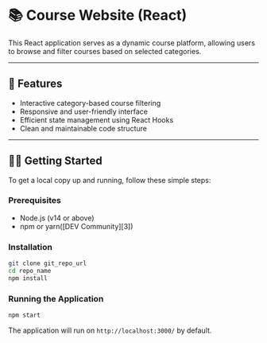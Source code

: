 # 📚 Course Website (React)

This React application serves as a dynamic course platform, allowing users to browse and filter courses based on selected categories.

---

## 🚀 Features

* Interactive category-based course filtering
* Responsive and user-friendly interface
* Efficient state management using React Hooks
* Clean and maintainable code structure

---

## 🧑‍💻 Getting Started

To get a local copy up and running, follow these simple steps:

### Prerequisites

* Node.js (v14 or above)
* npm or yarn([DEV Community][3])

### Installation

```bash
git clone git_repo_url
cd repo_name 
npm install
```

### Running the Application

```bash
npm start
```

The application will run on `http://localhost:3000/` by default.




